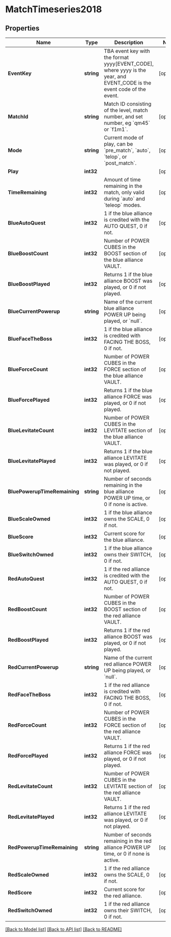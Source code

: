 # MatchTimeseries2018

## Properties

Name | Type | Description | Notes
------------ | ------------- | ------------- | -------------
**EventKey** | **string** | TBA event key with the format yyyy[EVENT_CODE], where yyyy is the year, and EVENT_CODE is the event code of the event. | [optional] 
**MatchId** | **string** | Match ID consisting of the level, match number, and set number, eg &#x60;qm45&#x60; or &#x60;f1m1&#x60;. | [optional] 
**Mode** | **string** | Current mode of play, can be &#x60;pre_match&#x60;, &#x60;auto&#x60;, &#x60;telop&#x60;, or &#x60;post_match&#x60;. | [optional] 
**Play** | **int32** |  | [optional] 
**TimeRemaining** | **int32** | Amount of time remaining in the match, only valid during &#x60;auto&#x60; and &#x60;teleop&#x60; modes. | [optional] 
**BlueAutoQuest** | **int32** | 1 if the blue alliance is credited with the AUTO QUEST, 0 if not. | [optional] 
**BlueBoostCount** | **int32** | Number of POWER CUBES in the BOOST section of the blue alliance VAULT. | [optional] 
**BlueBoostPlayed** | **int32** | Returns 1 if the blue alliance BOOST was played, or 0 if not played. | [optional] 
**BlueCurrentPowerup** | **string** | Name of the current blue alliance POWER UP being played, or &#x60;null&#x60;. | [optional] 
**BlueFaceTheBoss** | **int32** | 1 if the blue alliance is credited with FACING THE BOSS, 0 if not. | [optional] 
**BlueForceCount** | **int32** | Number of POWER CUBES in the FORCE section of the blue alliance VAULT. | [optional] 
**BlueForcePlayed** | **int32** | Returns 1 if the blue alliance FORCE was played, or 0 if not played. | [optional] 
**BlueLevitateCount** | **int32** | Number of POWER CUBES in the LEVITATE section of the blue alliance VAULT. | [optional] 
**BlueLevitatePlayed** | **int32** | Returns 1 if the blue alliance LEVITATE was played, or 0 if not played. | [optional] 
**BluePowerupTimeRemaining** | **string** | Number of seconds remaining in the blue alliance POWER UP time, or 0 if none is active. | [optional] 
**BlueScaleOwned** | **int32** | 1 if the blue alliance owns the SCALE, 0 if not. | [optional] 
**BlueScore** | **int32** | Current score for the blue alliance. | [optional] 
**BlueSwitchOwned** | **int32** | 1 if the blue alliance owns their SWITCH, 0 if not. | [optional] 
**RedAutoQuest** | **int32** | 1 if the red alliance is credited with the AUTO QUEST, 0 if not. | [optional] 
**RedBoostCount** | **int32** | Number of POWER CUBES in the BOOST section of the red alliance VAULT. | [optional] 
**RedBoostPlayed** | **int32** | Returns 1 if the red alliance BOOST was played, or 0 if not played. | [optional] 
**RedCurrentPowerup** | **string** | Name of the current red alliance POWER UP being played, or &#x60;null&#x60;. | [optional] 
**RedFaceTheBoss** | **int32** | 1 if the red alliance is credited with FACING THE BOSS, 0 if not. | [optional] 
**RedForceCount** | **int32** | Number of POWER CUBES in the FORCE section of the red alliance VAULT. | [optional] 
**RedForcePlayed** | **int32** | Returns 1 if the red alliance FORCE was played, or 0 if not played. | [optional] 
**RedLevitateCount** | **int32** | Number of POWER CUBES in the LEVITATE section of the red alliance VAULT. | [optional] 
**RedLevitatePlayed** | **int32** | Returns 1 if the red alliance LEVITATE was played, or 0 if not played. | [optional] 
**RedPowerupTimeRemaining** | **string** | Number of seconds remaining in the red alliance POWER UP time, or 0 if none is active. | [optional] 
**RedScaleOwned** | **int32** | 1 if the red alliance owns the SCALE, 0 if not. | [optional] 
**RedScore** | **int32** | Current score for the red alliance. | [optional] 
**RedSwitchOwned** | **int32** | 1 if the red alliance owns their SWITCH, 0 if not. | [optional] 

[[Back to Model list]](../README.md#documentation-for-models) [[Back to API list]](../README.md#documentation-for-api-endpoints) [[Back to README]](../README.md)


